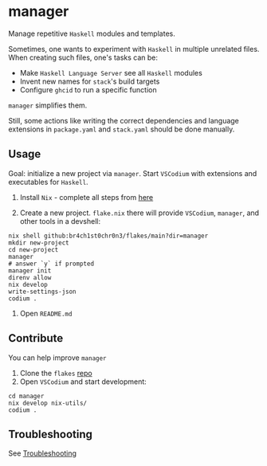 # manager

Manage repetitive `Haskell` modules and templates.

Sometimes, one wants to experiment with `Haskell` in multiple unrelated files. When creating such files, one's tasks can be:

- Make `Haskell Language Server` see all `Haskell` modules
- Invent new names for `stack`'s build targets
- Configure `ghcid` to run a specific function

`manager` simplifies them.

Still, some actions like writing the correct dependencies and language extensions in `package.yaml` and `stack.yaml` should be done manually.

## Usage

Goal: initialize a new project via `manager`. Start `VSCodium` with extensions and executables for `Haskell`.

1. Install `Nix` - complete all steps from [here](https://github.com/br4ch1st0chr0n3/flakes/blob/main/README/InstallNix.md)

1. Create a new project. `flake.nix` there will provide `VSCodium`, `manager`, and other tools in a devshell:

```console
nix shell github:br4ch1st0chr0n3/flakes/main?dir=manager
mkdir new-project
cd new-project
manager
# answer `y` if prompted
manager init
direnv allow
nix develop
write-settings-json
codium .
```

1. Open `README.md`

## Contribute

You can help improve `manager`

1. Clone the `flakes` [repo](https://github.com/br4ch1st0chr0n3/flakes)
1. Open `VSCodium` and start development:

  ```console
  cd manager
  nix develop nix-utils/
  codium .
  ```

## Troubleshooting

See [Troubleshooting](https://github.com/br4ch1st0chr0n3/flakes#troubleshooting)
